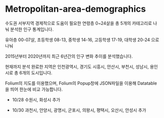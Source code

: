 # Metropolitan-area-demographics
수도권 서부지역 경제적으로 도움이 필요한 연령층 0~24살을 총 5개의 카테고리로 나눠 분석한 인구 통계입니다.

유아층 00-07살, 초등학생 08-13, 중학생 14-16, 고등학생 17-19, 대학생 20-24 으로 나눠 

2015년부터 2020년까지 최근 6년간의 인구 변화 추이를 분석했습니다.

현재까지 분석 완료한 지역은 인천광역시, 경기도 시흥시, 안산시, 부천시, 성남시, 용인시로 총 6개의 도시입니다. 

Folium의 지도를 이용했으며, Folium의 Popup창에 JSON파일을 이용해 Datatable을 띄어 한눈에 비교 가능합니다. 

+ 10/28 수원시, 화성시 추가

+ 10/30 과천시, 안양시, 광명시, 군포시, 의왕시, 평택시, 오산시, 안성시 추가
